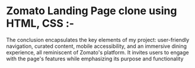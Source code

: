 

# Zomato Landing Page clone using HTML, CSS :-
The conclusion encapsulates the key elements of my project: user-friendly navigation, 
curated content, mobile accessibility, and an immersive dining experience, all reminiscent of Zomato's 
platform. It invites users to engage with the page's features while emphasizing its purpose and 
functionality
